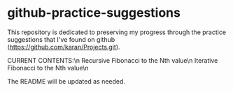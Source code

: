 # github-practice-suggestions

This repository is dedicated to preserving my progress through the practice suggestions that I've found on github (https://github.com/karan/Projects.git).

CURRENT CONTENTS:\n
Recursive Fibonacci to the Nth value\n
Iterative Fibonacci to the Nth value\n

The README will be updated as needed.
